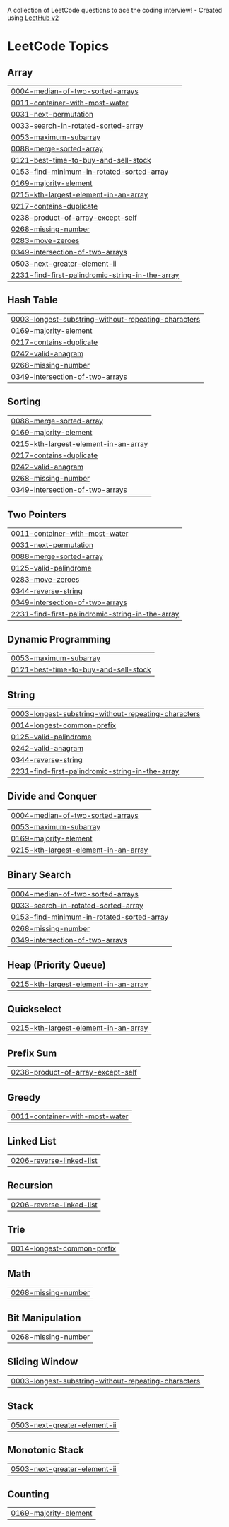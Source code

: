 A collection of LeetCode questions to ace the coding interview! - Created using [LeetHub v2](https://github.com/arunbhardwaj/LeetHub-2.0)
<!---LeetCode Topics Start-->
# LeetCode Topics
## Array
|  |
| ------- |
| [0004-median-of-two-sorted-arrays](https://github.com/Wizard0880/DSA_Streak/tree/master/0004-median-of-two-sorted-arrays) |
| [0011-container-with-most-water](https://github.com/Wizard0880/DSA_Streak/tree/master/0011-container-with-most-water) |
| [0031-next-permutation](https://github.com/Wizard0880/DSA_Streak/tree/master/0031-next-permutation) |
| [0033-search-in-rotated-sorted-array](https://github.com/Wizard0880/DSA_Streak/tree/master/0033-search-in-rotated-sorted-array) |
| [0053-maximum-subarray](https://github.com/Wizard0880/DSA_Streak/tree/master/0053-maximum-subarray) |
| [0088-merge-sorted-array](https://github.com/Wizard0880/DSA_Streak/tree/master/0088-merge-sorted-array) |
| [0121-best-time-to-buy-and-sell-stock](https://github.com/Wizard0880/DSA_Streak/tree/master/0121-best-time-to-buy-and-sell-stock) |
| [0153-find-minimum-in-rotated-sorted-array](https://github.com/Wizard0880/DSA_Streak/tree/master/0153-find-minimum-in-rotated-sorted-array) |
| [0169-majority-element](https://github.com/Wizard0880/DSA_Streak/tree/master/0169-majority-element) |
| [0215-kth-largest-element-in-an-array](https://github.com/Wizard0880/DSA_Streak/tree/master/0215-kth-largest-element-in-an-array) |
| [0217-contains-duplicate](https://github.com/Wizard0880/DSA_Streak/tree/master/0217-contains-duplicate) |
| [0238-product-of-array-except-self](https://github.com/Wizard0880/DSA_Streak/tree/master/0238-product-of-array-except-self) |
| [0268-missing-number](https://github.com/Wizard0880/DSA_Streak/tree/master/0268-missing-number) |
| [0283-move-zeroes](https://github.com/Wizard0880/DSA_Streak/tree/master/0283-move-zeroes) |
| [0349-intersection-of-two-arrays](https://github.com/Wizard0880/DSA_Streak/tree/master/0349-intersection-of-two-arrays) |
| [0503-next-greater-element-ii](https://github.com/Wizard0880/DSA_Streak/tree/master/0503-next-greater-element-ii) |
| [2231-find-first-palindromic-string-in-the-array](https://github.com/Wizard0880/DSA_Streak/tree/master/2231-find-first-palindromic-string-in-the-array) |
## Hash Table
|  |
| ------- |
| [0003-longest-substring-without-repeating-characters](https://github.com/Wizard0880/DSA_Streak/tree/master/0003-longest-substring-without-repeating-characters) |
| [0169-majority-element](https://github.com/Wizard0880/DSA_Streak/tree/master/0169-majority-element) |
| [0217-contains-duplicate](https://github.com/Wizard0880/DSA_Streak/tree/master/0217-contains-duplicate) |
| [0242-valid-anagram](https://github.com/Wizard0880/DSA_Streak/tree/master/0242-valid-anagram) |
| [0268-missing-number](https://github.com/Wizard0880/DSA_Streak/tree/master/0268-missing-number) |
| [0349-intersection-of-two-arrays](https://github.com/Wizard0880/DSA_Streak/tree/master/0349-intersection-of-two-arrays) |
## Sorting
|  |
| ------- |
| [0088-merge-sorted-array](https://github.com/Wizard0880/DSA_Streak/tree/master/0088-merge-sorted-array) |
| [0169-majority-element](https://github.com/Wizard0880/DSA_Streak/tree/master/0169-majority-element) |
| [0215-kth-largest-element-in-an-array](https://github.com/Wizard0880/DSA_Streak/tree/master/0215-kth-largest-element-in-an-array) |
| [0217-contains-duplicate](https://github.com/Wizard0880/DSA_Streak/tree/master/0217-contains-duplicate) |
| [0242-valid-anagram](https://github.com/Wizard0880/DSA_Streak/tree/master/0242-valid-anagram) |
| [0268-missing-number](https://github.com/Wizard0880/DSA_Streak/tree/master/0268-missing-number) |
| [0349-intersection-of-two-arrays](https://github.com/Wizard0880/DSA_Streak/tree/master/0349-intersection-of-two-arrays) |
## Two Pointers
|  |
| ------- |
| [0011-container-with-most-water](https://github.com/Wizard0880/DSA_Streak/tree/master/0011-container-with-most-water) |
| [0031-next-permutation](https://github.com/Wizard0880/DSA_Streak/tree/master/0031-next-permutation) |
| [0088-merge-sorted-array](https://github.com/Wizard0880/DSA_Streak/tree/master/0088-merge-sorted-array) |
| [0125-valid-palindrome](https://github.com/Wizard0880/DSA_Streak/tree/master/0125-valid-palindrome) |
| [0283-move-zeroes](https://github.com/Wizard0880/DSA_Streak/tree/master/0283-move-zeroes) |
| [0344-reverse-string](https://github.com/Wizard0880/DSA_Streak/tree/master/0344-reverse-string) |
| [0349-intersection-of-two-arrays](https://github.com/Wizard0880/DSA_Streak/tree/master/0349-intersection-of-two-arrays) |
| [2231-find-first-palindromic-string-in-the-array](https://github.com/Wizard0880/DSA_Streak/tree/master/2231-find-first-palindromic-string-in-the-array) |
## Dynamic Programming
|  |
| ------- |
| [0053-maximum-subarray](https://github.com/Wizard0880/DSA_Streak/tree/master/0053-maximum-subarray) |
| [0121-best-time-to-buy-and-sell-stock](https://github.com/Wizard0880/DSA_Streak/tree/master/0121-best-time-to-buy-and-sell-stock) |
## String
|  |
| ------- |
| [0003-longest-substring-without-repeating-characters](https://github.com/Wizard0880/DSA_Streak/tree/master/0003-longest-substring-without-repeating-characters) |
| [0014-longest-common-prefix](https://github.com/Wizard0880/DSA_Streak/tree/master/0014-longest-common-prefix) |
| [0125-valid-palindrome](https://github.com/Wizard0880/DSA_Streak/tree/master/0125-valid-palindrome) |
| [0242-valid-anagram](https://github.com/Wizard0880/DSA_Streak/tree/master/0242-valid-anagram) |
| [0344-reverse-string](https://github.com/Wizard0880/DSA_Streak/tree/master/0344-reverse-string) |
| [2231-find-first-palindromic-string-in-the-array](https://github.com/Wizard0880/DSA_Streak/tree/master/2231-find-first-palindromic-string-in-the-array) |
## Divide and Conquer
|  |
| ------- |
| [0004-median-of-two-sorted-arrays](https://github.com/Wizard0880/DSA_Streak/tree/master/0004-median-of-two-sorted-arrays) |
| [0053-maximum-subarray](https://github.com/Wizard0880/DSA_Streak/tree/master/0053-maximum-subarray) |
| [0169-majority-element](https://github.com/Wizard0880/DSA_Streak/tree/master/0169-majority-element) |
| [0215-kth-largest-element-in-an-array](https://github.com/Wizard0880/DSA_Streak/tree/master/0215-kth-largest-element-in-an-array) |
## Binary Search
|  |
| ------- |
| [0004-median-of-two-sorted-arrays](https://github.com/Wizard0880/DSA_Streak/tree/master/0004-median-of-two-sorted-arrays) |
| [0033-search-in-rotated-sorted-array](https://github.com/Wizard0880/DSA_Streak/tree/master/0033-search-in-rotated-sorted-array) |
| [0153-find-minimum-in-rotated-sorted-array](https://github.com/Wizard0880/DSA_Streak/tree/master/0153-find-minimum-in-rotated-sorted-array) |
| [0268-missing-number](https://github.com/Wizard0880/DSA_Streak/tree/master/0268-missing-number) |
| [0349-intersection-of-two-arrays](https://github.com/Wizard0880/DSA_Streak/tree/master/0349-intersection-of-two-arrays) |
## Heap (Priority Queue)
|  |
| ------- |
| [0215-kth-largest-element-in-an-array](https://github.com/Wizard0880/DSA_Streak/tree/master/0215-kth-largest-element-in-an-array) |
## Quickselect
|  |
| ------- |
| [0215-kth-largest-element-in-an-array](https://github.com/Wizard0880/DSA_Streak/tree/master/0215-kth-largest-element-in-an-array) |
## Prefix Sum
|  |
| ------- |
| [0238-product-of-array-except-self](https://github.com/Wizard0880/DSA_Streak/tree/master/0238-product-of-array-except-self) |
## Greedy
|  |
| ------- |
| [0011-container-with-most-water](https://github.com/Wizard0880/DSA_Streak/tree/master/0011-container-with-most-water) |
## Linked List
|  |
| ------- |
| [0206-reverse-linked-list](https://github.com/Wizard0880/DSA_Streak/tree/master/0206-reverse-linked-list) |
## Recursion
|  |
| ------- |
| [0206-reverse-linked-list](https://github.com/Wizard0880/DSA_Streak/tree/master/0206-reverse-linked-list) |
## Trie
|  |
| ------- |
| [0014-longest-common-prefix](https://github.com/Wizard0880/DSA_Streak/tree/master/0014-longest-common-prefix) |
## Math
|  |
| ------- |
| [0268-missing-number](https://github.com/Wizard0880/DSA_Streak/tree/master/0268-missing-number) |
## Bit Manipulation
|  |
| ------- |
| [0268-missing-number](https://github.com/Wizard0880/DSA_Streak/tree/master/0268-missing-number) |
## Sliding Window
|  |
| ------- |
| [0003-longest-substring-without-repeating-characters](https://github.com/Wizard0880/DSA_Streak/tree/master/0003-longest-substring-without-repeating-characters) |
## Stack
|  |
| ------- |
| [0503-next-greater-element-ii](https://github.com/Wizard0880/DSA_Streak/tree/master/0503-next-greater-element-ii) |
## Monotonic Stack
|  |
| ------- |
| [0503-next-greater-element-ii](https://github.com/Wizard0880/DSA_Streak/tree/master/0503-next-greater-element-ii) |
## Counting
|  |
| ------- |
| [0169-majority-element](https://github.com/Wizard0880/DSA_Streak/tree/master/0169-majority-element) |
<!---LeetCode Topics End-->